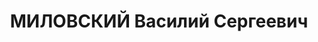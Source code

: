 ---
title: МИЛОВСКИЙ Василий Сергеевич
description: "Род. в 1901, г. Юрьев-Польский. Проживал: Юрьев-Польский р-н. Военнослужащий\
  \ \n  Арестован 10.10.1937. Приговор: ВМН. Расстрелян"
---